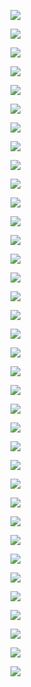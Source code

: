 ![](assets/2022-04-12-10-38-49-image.png)

![](assets/2022-04-12-10-41-37-image.png)

![](assets/2022-04-12-10-43-37-image.png)

![](assets/2022-04-12-10-43-48-image.png)

![](assets/2022-04-12-10-43-56-image.png)



![](assets/2022-04-12-10-45-49-image.png)

![](assets/2022-04-12-10-46-20-image.png)

![](assets/2022-04-12-10-59-32-image.png)

![](assets/2022-04-12-13-27-04-image.png)

![](assets/2022-04-12-13-28-43-image.png)

![](assets/2022-04-12-13-32-35-image.png)

![](assets/2022-04-12-13-35-10-image.png)

![](assets/2022-04-12-13-37-24-image.png)

![](assets/2022-04-12-13-40-17-image.png)

![](assets/2022-04-12-13-43-38-image.png)

![](assets/2022-04-12-13-45-25-image.png)

![](assets/2022-04-12-13-47-39-image.png)

![](assets/2022-04-12-13-49-39-image.png)

![](assets/2022-04-12-13-54-59-image.png)

![](assets/2022-04-12-13-56-30-image.png)

![](assets/2022-04-12-13-58-46-image.png)

![](assets/2022-04-12-14-01-24-image.png)

![](assets/2022-04-12-14-02-30-image.png)

![](assets/2022-04-12-14-02-57-image.png)

![](assets/2022-04-12-14-05-39-image.png)

![](assets/2022-04-12-14-06-01-image.png)

![](assets/2022-04-12-14-06-10-image.png)

![](assets/2022-04-12-14-07-34-image.png)

![](assets/2022-04-12-14-09-12-image.png)

![](assets/2022-04-12-14-09-21-image.png)

![](assets/2022-04-12-14-12-20-image.png)

![](assets/2022-04-12-14-13-39-image.png)

![](assets/2022-04-12-14-14-22-image.png)

![](assets/2022-04-12-14-17-32-image.png)

![](assets/2022-04-12-14-20-37-image.png)

![](assets/2022-04-12-14-20-45-image.png)


